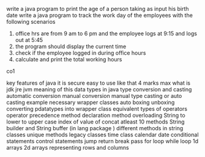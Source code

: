 write a java program to print the age of a person taking as input his birth date
write a java program to track the work day of the employees with the following scenarios
1. office hrs are from 9 am to 6 pm and the employee logs at 9:15 and logs out at 5:45
2. the program should display the current time 
3. check if the employee logged in during office hours 
4. calculate and print the total working hours 



co1 

key features of java it is secure easy to use  like that 4 marks max
what is jdk jre jvm meaning of this 
data types in java
type conversion and casting automatic conversion manual conversion manual type casting or auto casting example necessary
wrapper classes
auto boxing unboxing converting pdatatypes into wrapper class equivalent
types of operators
operator precedence
method declaration 
method overloading 
String to lower to upper case index of value of concat atleast 10 methods
String builder and String buffer (in lang package ) different methods in string classes unique methods
legacy classes time class calendar date
conditional statements
control statements jump return break pass for loop while loop
1d arrays 2d arrays representing rows and columns

